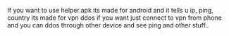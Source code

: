 If you want to use helper.apk its made for android and it tells u ip, ping, country its made for vpn ddos if you want just connect to vpn from phone and you can ddos through other device and see ping and other stuff..
